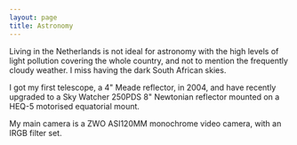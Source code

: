 ```yaml
---
layout: page
title: Astronomy
---
```


Living in the Netherlands is not ideal for astronomy with the high levels of light pollution covering the whole country, and not to mention the frequently cloudy weather. I miss having the dark South African skies. 

I got my first telescope, a 4" Meade reflector, in 2004, and have recently upgraded to a Sky Watcher 250PDS 8" Newtonian reflector mounted on a HEQ-5 motorised equatorial mount.

My main camera is a ZWO ASI120MM monochrome video camera, with an IRGB filter set. 